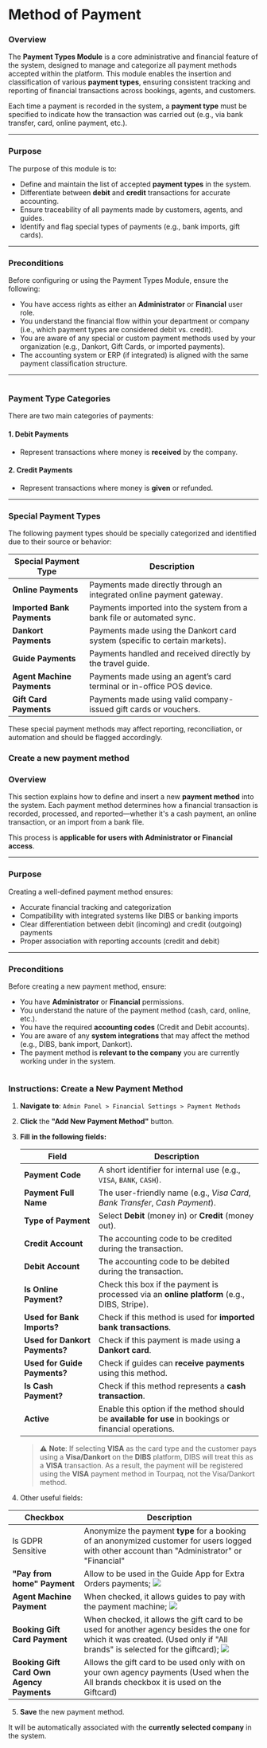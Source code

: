 # Method of Payment

### **Overview**

The **Payment Types Module** is a core administrative and financial feature of the system, designed to manage and categorize all payment methods accepted within the platform. This module enables the insertion and classification of various **payment types**, ensuring consistent tracking and reporting of financial transactions across bookings, agents, and customers.

Each time a payment is recorded in the system, a **payment type** must be specified to indicate how the transaction was carried out (e.g., via bank transfer, card, online payment, etc.).

***

### **Purpose**

The purpose of this module is to:

* Define and maintain the list of accepted **payment types** in the system.
* Differentiate between **debit** and **credit** transactions for accurate accounting.
* Ensure traceability of all payments made by customers, agents, and guides.
* Identify and flag special types of payments (e.g., bank imports, gift cards).

***

### **Preconditions**

Before configuring or using the Payment Types Module, ensure the following:

* You have access rights as either an **Administrator** or **Financial** user role.
* You understand the financial flow within your department or company (i.e., which payment types are considered debit vs. credit).
* You are aware of any special or custom payment methods used by your organization (e.g., Dankort, Gift Cards, or imported payments).
* The accounting system or ERP (if integrated) is aligned with the same payment classification structure.

***

<figure><img src="../.gitbook/assets/image (6) (1) (1) (1) (1) (1) (1) (1) (1) (1) (1) (1) (1) (1) (1) (1) (1) (1) (1) (1) (1) (1) (1) (1) (1) (1) (1) (1) (1) (1) (1).png" alt=""><figcaption></figcaption></figure>

### **Payment Type Categories**

There are two main categories of payments:

#### 1. **Debit Payments**

* Represent transactions where money is **received** by the company.

#### 2. **Credit Payments**

* Represent transactions where money is **given** or refunded.

***

### **Special Payment Types**

The following payment types should be specially categorized and identified due to their source or behavior:

| Special Payment Type       | Description                                                                |
| -------------------------- | -------------------------------------------------------------------------- |
| **Online Payments**        | Payments made directly through an integrated online payment gateway.       |
| **Imported Bank Payments** | Payments imported into the system from a bank file or automated sync.      |
| **Dankort Payments**       | Payments made using the Dankort card system (specific to certain markets). |
| **Guide Payments**         | Payments handled and received directly by the travel guide.                |
| **Agent Machine Payments** | Payments made using an agent’s card terminal or in-office POS device.      |
| **Gift Card Payments**     | Payments made using valid company-issued gift cards or vouchers.           |

These special payment methods may affect reporting, reconciliation, or automation and should be flagged accordingly.



### Create a new payment method

### **Overview**

This section explains how to define and insert a new **payment method** into the system. Each payment method determines how a financial transaction is recorded, processed, and reported—whether it's a cash payment, an online transaction, or an import from a bank file.

This process is **applicable for users with Administrator or Financial access**.

***

### **Purpose**

Creating a well-defined payment method ensures:

* Accurate financial tracking and categorization
* Compatibility with integrated systems like DIBS or banking imports
* Clear differentiation between debit (incoming) and credit (outgoing) payments
* Proper association with reporting accounts (credit and debit)

***

### **Preconditions**

Before creating a new payment method, ensure:

* You have **Administrator** or **Financial** permissions.
* You understand the nature of the payment method (cash, card, online, etc.).
* You have the required **accounting codes** (Credit and Debit accounts).
* You are aware of any **system integrations** that may affect the method (e.g., DIBS, bank import, Dankort).
* The payment method is **relevant to the company** you are currently working under in the system.

<figure><img src="../.gitbook/assets/image (7) (1) (1) (1) (1) (1) (1) (1) (1) (1) (1) (1) (1) (1) (1) (1) (1) (1) (1) (1) (1) (1) (1) (1) (1) (1) (1) (1).png" alt=""><figcaption></figcaption></figure>

### **Instructions: Create a New Payment Method**

1. **Navigate to**: `Admin Panel > Financial Settings > Payment Methods`
2. **Click** the **"Add New Payment Method"** button.
3.  **Fill in the following fields:**

    | **Field**                      | **Description**                                                                                       |
    | ------------------------------ | ----------------------------------------------------------------------------------------------------- |
    | **Payment Code**               | A short identifier for internal use (e.g., `VISA`, `BANK`, `CASH`).                                   |
    | **Payment Full Name**          | The user-friendly name (e.g., _Visa Card_, _Bank Transfer_, _Cash Payment_).                          |
    | **Type of Payment**            | Select **Debit** (money in) or **Credit** (money out).                                                |
    | **Credit Account**             | The accounting code to be credited during the transaction.                                            |
    | **Debit Account**              | The accounting code to be debited during the transaction.                                             |
    | **Is Online Payment?**         | Check this box if the payment is processed via an **online platform** (e.g., DIBS, Stripe).           |
    | **Used for Bank Imports?**     | Check if this method is used for **imported bank transactions**.                                      |
    | **Used for Dankort Payments?** | Check if this payment is made using a **Dankort card**.                                               |
    | **Used for Guide Payments?**   | Check if guides can **receive payments** using this method.                                           |
    | **Is Cash Payment?**           | Check if this method represents a **cash transaction**.                                               |
    | **Active**                     | Enable this option if the method should be **available for use** in bookings or financial operations. |

    > ⚠️ **Note**: If selecting **VISA** as the card type and the customer pays using a **Visa/Dankort** on the **DIBS** platform, DIBS will treat this as a **VISA** transaction. As a result, the payment will be registered using the **VISA** payment method in Tourpaq, not the Visa/Dankort method.


4. Other useful fields:

| Checkbox                                  | **Description**                                                                                                                                                                                                                      |
| ----------------------------------------- | ------------------------------------------------------------------------------------------------------------------------------------------------------------------------------------------------------------------------------------ |
| Is GDPR Sensitive                         | Anonymize the payment **type** for a booking of an anonymized customer for users logged with other account than "Administrator" or "Financial"                                                                                       |
| **"Pay from home" Payment**               | Allow to be used in the  Guide App for Extra Orders payments;                                                                                    ![](<../.gitbook/assets/image (1) (1) (1) (1) (1) (1) (1) (1) (1) (1).png>)         |
| **Agent Machine Payment**                 | When checked, it allows guides to pay with the payment machine; ![](<../.gitbook/assets/image (2) (1) (1) (1) (1) (1) (1).png>)                                                                                                      |
| **Booking Gift Card Payment**             | When checked, it allows the gift card to be used for another agency besides the one for which it was created. (Used only  if "All brands" is selected for the giftcard); ![](<../.gitbook/assets/image (3) (1) (1) (1) (1) (1).png>) |
| **Booking Gift Card Own Agency Payments** | Allows the gift card to be used only with on your own agency payments (Used when the All brands checkbox it is used on the Giftcard)                                                                                                 |

5. **Save** the new payment method.

It will be automatically associated with the **currently selected company** in the system.
